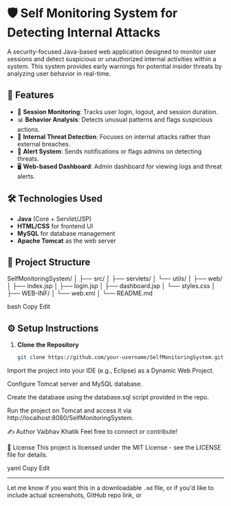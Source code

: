 # 🛡️ Self Monitoring System for Detecting Internal Attacks

A security-focused Java-based web application designed to monitor user sessions and detect suspicious or unauthorized internal activities within a system. This system provides early warnings for potential insider threats by analyzing user behavior in real-time.

## 🚀 Features

- 🔐 **Session Monitoring**: Tracks user login, logout, and session duration.
- 📊 **Behavior Analysis**: Detects unusual patterns and flags suspicious actions.
- 📍 **Internal Threat Detection**: Focuses on internal attacks rather than external breaches.
- 📧 **Alert System**: Sends notifications or flags admins on detecting threats.
- 🖥️ **Web-based Dashboard**: Admin dashboard for viewing logs and threat alerts.

## 🛠️ Technologies Used

- **Java** (Core + Servlet/JSP)
- **HTML/CSS** for frontend UI
- **MySQL** for database management
- **Apache Tomcat** as the web server

## 📁 Project Structure

SelfMonitoringSystem/ │ ├── src/ │ ├── servlets/ │ └── utils/ │ ├── web/ │ ├── index.jsp │ ├── login.jsp │ ├── dashboard.jsp │ └── styles.css │ ├── WEB-INF/ │ └── web.xml │ └── README.md

bash
Copy
Edit

## ⚙️ Setup Instructions

1. **Clone the Repository**  
   ```bash
   git clone https://github.com/your-username/SelfMonitoringSystem.git
Import the project into your IDE (e.g., Eclipse) as a Dynamic Web Project.

Configure Tomcat server and MySQL database.

Create the database using the database.sql script provided in the repo.

Run the project on Tomcat and access it via http://localhost:8080/SelfMonitoringSystem.

✍️ Author
Vaibhav Khatik
Feel free to connect or contribute!

📃 License
This project is licensed under the MIT License - see the LICENSE file for details.

yaml
Copy
Edit

---

Let me know if you want this in a downloadable `.md` file, or if you'd like to include actual screenshots, GitHub repo link, or
